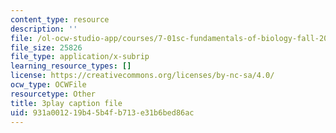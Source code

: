```yaml
---
content_type: resource
description: ''
file: /ol-ocw-studio-app/courses/7-01sc-fundamentals-of-biology-fall-2011/931a001219b45b4fb713e31b6bed86ac_BIIWlZqWxKg.vtt
file_size: 25826
file_type: application/x-subrip
learning_resource_types: []
license: https://creativecommons.org/licenses/by-nc-sa/4.0/
ocw_type: OCWFile
resourcetype: Other
title: 3play caption file
uid: 931a0012-19b4-5b4f-b713-e31b6bed86ac
---
```

